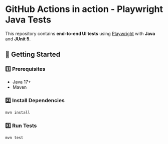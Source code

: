 # GitHub Actions in action - Playwright Java Tests

This repository contains **end-to-end UI tests** using [Playwright](https://playwright.dev/) with **Java** and **JUnit 5**.

## 🚀 Getting Started

### 1️⃣ Prerequisites

- Java 17+
- Maven

### 2️⃣ Install Dependencies

```sh
mvn install
```

### 3️⃣ Run Tests

```sh
mvn test
```
